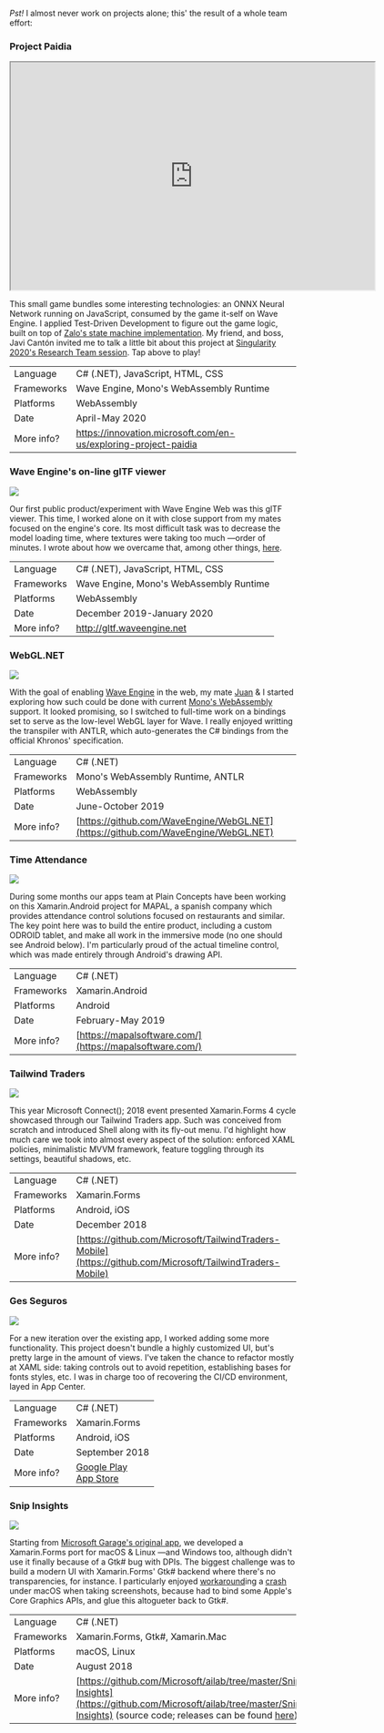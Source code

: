 *Pst!* I almost never work on projects alone; this' the result of a whole team effort:

### Project Paidia

<iframe height="400" src="https://ms-paidia-playground.azurewebsites.net/" style="display: block; margin: 0 auto;" width="640"></iframe>

This small game bundles some interesting technologies: an ONNX Neural Network running on JavaScript, consumed by the game it-self on Wave Engine.
I applied Test-Driven Development to figure out the game logic, built on top of [Zalo's state machine implementation](http://zalods.blogspot.com/2018/11/simple-yet-powerful-fsm-implementation.html).
My friend, and boss, Javi Cantón invited me to talk a little bit about this project at [Singularity 2020's Research Team session](https://www.youtube.com/watch?v=Qz4sEGv1PUQ).
Tap above to play!

|            |                                                                                        |
| ---------- | -------------------------------------------------------------------------------------- |
| Language   | C# (.NET), JavaScript, HTML, CSS                                                       |
| Frameworks | Wave Engine, Mono's WebAssembly Runtime                                                |
| Platforms  | WebAssembly                                                                            |
| Date       | April-May 2020                                                                       |
| More info? | <https://innovation.microsoft.com/en-us/exploring-project-paidia>                      |

### Wave Engine's on-line glTF viewer

![](items/images/FlightHelmetDemoOptimized.gif)

Our first public product/experiment with Wave Engine Web was this glTF viewer.
This time, I worked alone on it with close support from my mates focused on the engine's core.
Its most difficult task was to decrease the model loading time, where textures were taking too much —order of minutes.
I wrote about how we overcame that, among other things, [here](https://marcoscobena.com/?i=wave-engines-on-line-gltf-viewer).

|            |                                                                                        |
| ---------- | -------------------------------------------------------------------------------------- |
| Language   | C# (.NET), JavaScript, HTML, CSS                                                       |
| Frameworks | Wave Engine, Mono's WebAssembly Runtime                                                |
| Platforms  | WebAssembly                                                                            |
| Date       | December 2019-January 2020                                                             |
| More info? | <http://gltf.waveengine.net>                                                           |

### WebGL.NET

![](items/images/WebGLDotNET.gif)

With the goal of enabling [Wave Engine](https://waveengine.net/) in the web, my mate 
[Juan](https://twitter.com/jacano35) & I started exploring how such could be done with current 
[Mono's WebAssembly](https://github.com/mono/mono/tree/master/sdks/wasm) support. It looked promising, so I switched 
to full-time work on a bindings set to serve as the low-level WebGL layer for Wave. I really enjoyed writting the 
transpiler with ANTLR, which auto-generates the C# bindings from the official Khronos' specification.

|            |                                                                                        |
| ---------- | -------------------------------------------------------------------------------------- |
| Language   | C# (.NET)                                                                              |
| Frameworks | Mono's WebAssembly Runtime, ANTLR                                                      |
| Platforms  | WebAssembly                                                                            |
| Date       | June-October 2019                                                                      |
| More info? | [https://github.com/WaveEngine/WebGL.NET](https://github.com/WaveEngine/WebGL.NET)     |

### Time Attendance

![](items/images/TimeAttendance.png)

During some months our apps team at Plain Concepts have been working on this Xamarin.Android project
for MAPAL, a spanish company which provides attendance control solutions focused on restaurants and
similar. The key point here was to build the entire product, including a custom ODROID tablet, and
make all work in the immersive mode (no one should see Android below). I'm particularly proud of the
actual timeline control, which was made entirely through Android's drawing API.

|            |                                                              |
| ---------- | ------------------------------------------------------------ |
| Language   | C# (.NET)                                                    |
| Frameworks | Xamarin.Android                                              |
| Platforms  | Android                                                      |
| Date       | February-May 2019                                            |
| More info? | [https://mapalsoftware.com/](https://mapalsoftware.com/)     |

### Tailwind Traders

![](items/images/TailwindTraders.png)

This year Microsoft Connect(); 2018 event presented Xamarin.Forms 4 cycle showcased through our Tailwind Traders app. Such was conceived from scratch and introduced Shell along with its fly-out menu. I'd highlight how much care we took into almost every aspect of the solution: enforced XAML policies, minimalistic MVVM framework, feature toggling through its settings, beautiful shadows, etc.

|            |                                                              |
| ---------- | ------------------------------------------------------------ |
| Language   | C# (.NET)                                                    |
| Frameworks | Xamarin.Forms                                                |
| Platforms  | Android, iOS                                                 |
| Date       | December 2018                                                |
| More info? | [https://github.com/Microsoft/TailwindTraders-Mobile](https://github.com/Microsoft/TailwindTraders-Mobile) |

### Ges Seguros

![](items/images/GesSeguros.png)

For a new iteration over the existing app, I worked adding some more functionality. This project doesn't bundle a highly customized UI, but's pretty large in the amount of views. I've taken the chance to refactor mostly at XAML side: taking controls out to avoid repetition, establishing bases for fonts styles, etc. I was in charge too of recovering the CI/CD environment, layed in App Center.

|            |                                                              |
| ---------- | ------------------------------------------------------------ |
| Language   | C# (.NET)                                                    |
| Frameworks | Xamarin.Forms                                                |
| Platforms  | Android, iOS                                                 |
| Date       | September 2018                                               |
| More info? | [Google Play](https://play.google.com/store/apps/details?id=com.ges.mobile)<br />[App Store](https://itunes.apple.com/es/app/ges-seguros/id1314860753) |

### Snip Insights

![](items/images/SnipInsights.png)

Starting from [Microsoft Garage's original app](https://www.microsoft.com/en-us/garage/profiles/snip-insights/), we developed a Xamarin.Forms port for macOS & Linux —and Windows too, although didn't use it finally because of a Gtk# bug with DPIs. The biggest challenge was to build a modern UI with Xamarin.Forms' Gtk# backend where there's no transparencies, for instance. I particularly enjoyed [workaround](https://gist.github.com/MarcosCobena/b4768bacc1a112a4f38a9d11a19f1251)ing a [crash](https://github.com/mono/gtk-sharp/issues/236) under macOS when taking screenshots, because had to bind some Apple's Core Graphics APIs, and glue this altogueter back to Gtk#.

|            |                                                              |
| ---------- | ------------------------------------------------------------ |
| Language   | C# (.NET)                                                    |
| Frameworks | Xamarin.Forms, Gtk#, Xamarin.Mac                             |
| Platforms  | macOS, Linux                                                 |
| Date       | August 2018                                                  |
| More info? | [https://github.com/Microsoft/ailab/tree/master/Snip-Insights](https://github.com/Microsoft/ailab/tree/master/Snip-Insights) (source code; releases can be found [here](https://github.com/Microsoft/ailab/releases)) |

